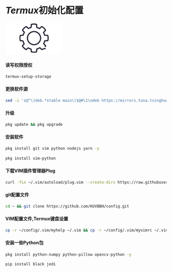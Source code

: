 # *Termux*初始化配置

<img src="https://github.com/KUVBBH/config/blob/main/.PNG/%E8%AE%BE%E7%BD%AE.jpg" height="100">

#### 读写权限授权

```sh
termux-setup-storage
```

#### 更换软件源

```sh
sed -i 's@^\(deb.*stable main\)$@#\1\ndeb https://mirrors.tuna.tsinghua.edu.cn/termux/termux-packages-24 stable main@' $PREFIX/etc/apt/sources.list
```

#### 升级

```sh
pkg update && pkg upgrade
```

#### 安装软件

```sh
pkg install git vim python nodejs yarn -y
```

```sh
pkg install vim-python
```

#### 下载VIM插件管理器Plug

```sh
curl -fLo ~/.vim/autoload/plug.vim --create-dirs https://raw.githubusercontent.com/junegunn/vim-plug/master/plug.vim
```

#### git配置文件

```sh
cd ~ && git clone https://github.com/KUVBBH/config.git
```

#### VIM配置文件,Termux键盘设置

```sh
cp -r ~/config/.vim/myhelp ~/.vim && cp -r ~/config/.vim/myvimrc ~/.vim && cp ~/config/.vim/vimrc ~/.vim && cp -r ~/config/.termux ~
```

#### 安装一些Python包

```sh
pkg install python-numpy python-pillow opencv-python -y

```

```sh
pip install black jedi
```
